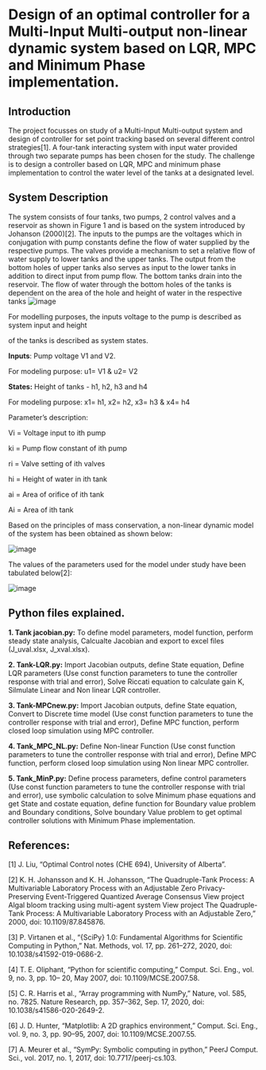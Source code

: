 # Design of an optimal controller for a Multi-Input Multi-output non-linear dynamic system based on LQR, MPC and Minimum Phase implementation.

## Introduction
The project focusses on study of a Multi-Input Multi-output system and design of controller for
set point tracking based on several different control strategies[1]. A four-tank interacting system
with input water provided through two separate pumps has been chosen for the study. The
challenge is to design a controller based on LQR, MPC and minimum phase implementation to
control the water level of the tanks at a designated level.
## System Description
The system consists of four tanks, two pumps, 2 control valves and a reservoir as shown in
Figure 1 and is based on the system introduced by Johanson (2000)[2]. The inputs to the pumps
are the voltages which in conjugation with pump constants define the flow of water supplied by
the respective pumps. The valves provide a mechanism to set a relative flow of water supply to
lower tanks and the upper tanks. The output from the bottom holes of upper tanks also serves
as input to the lower tanks in addition to direct input from pump flow. The bottom tanks drain
into the reservoir. The flow of water through the bottom holes of the tanks is dependent on the
area of the hole and height of water in the respective tanks
![image](https://user-images.githubusercontent.com/25398418/158436108-7b276503-e29d-45b3-b813-0589550935f1.png)

For modelling purposes, the inputs voltage to the pump is described as system input and height

of the tanks is described as system states.

**Inputs**: Pump voltage V1 and V2.

  For modeling purpose: u1= V1 & u2= V2
  
**States:** Height of tanks - h1, h2, h3 and h4

For modeling purpose: x1= h1, x2= h2, x3= h3 & x4= h4

Parameter’s description:

Vi = Voltage input to ith pump

ki = Pump flow constant of ith pump

ri = Valve setting of ith valves

hi = Height of water in ith tank

ai = Area of orifice of ith tank

Ai = Area of ith tank

Based on the principles of mass conservation, a non-linear dynamic model of the system has
been obtained as shown below:

![image](https://user-images.githubusercontent.com/25398418/158437266-1fdb843b-2e3c-4878-94a4-d32ae5c0c82e.png)

The values of the parameters used for the model under study have been tabulated below[2]:

![image](https://user-images.githubusercontent.com/25398418/158437530-6d3ff604-1761-46a7-a502-b729f060dab9.png)

## Python files explained.

**1. Tank jacobian.py:** To define model parameters, model function, perform steady state analysis, Calcualte Jacobian and export to excel files (J_uval.xlsx, J_xval.xlsx).

**2. Tank-LQR.py:** Import Jacobian outputs, define State equation, Define LQR parameters (Use const function parameters to tune the controller response with trial and error), Solve Riccati equation to calculate gain K, Silmulate Linear and Non linear LQR controller.

**3. Tank-MPCnew.py:** Import Jacobian outputs, define State equation, Convert to Discrete time model (Use const function parameters to tune the controller response with trial and error), Define MPC function, perform closed loop simulation using MPC controller.

**4. Tank_MPC_NL.py:** Define Non-linear Function (Use const function parameters to tune the controller response with trial and error), Define MPC function, perform closed loop simulation using Non linear MPC controller.

**5. Tank_MinP.py:** Define process parameters, define control parameters (Use const function parameters to tune the controller response with trial and error), use symbolic calculation to solve Minimum phase equations and get State and costate equation, define function for Boundary value problem and Boundary conditions, Solve boundary Value problem to get optimal controller solutions with Minimum Phase implementation.

## References:
[1] J. Liu, “Optimal Control notes (CHE 694), University of Alberta”. 

[2] K. H. Johansson and K. H. Johansson, “The Quadruple-Tank Process: A Multivariable
Laboratory Process with an Adjustable Zero Privacy-Preserving Event-Triggered Quantized
Average Consensus View project Algal bloom tracking using multi-agent system View
project The Quadruple-Tank Process: A Multivariable Laboratory Process with an
Adjustable Zero,” 2000, doi: 10.1109/87.845876.

[3] P. Virtanen et al., “{SciPy} 1.0: Fundamental Algorithms for Scientific Computing in
Python,” Nat. Methods, vol. 17, pp. 261–272, 2020, doi: 10.1038/s41592-019-0686-2.

[4] T. E. Oliphant, “Python for scientific computing,” Comput. Sci. Eng., vol. 9, no. 3, pp. 10–
20, May 2007, doi: 10.1109/MCSE.2007.58.

[5] C. R. Harris et al., “Array programming with NumPy,” Nature, vol. 585, no. 7825. Nature
Research, pp. 357–362, Sep. 17, 2020, doi: 10.1038/s41586-020-2649-2.

[6] J. D. Hunter, “Matplotlib: A 2D graphics environment,” Comput. Sci. Eng., vol. 9, no. 3,
pp. 90–95, 2007, doi: 10.1109/MCSE.2007.55.

[7] A. Meurer et al., “SymPy: Symbolic computing in python,” PeerJ Comput. Sci., vol. 2017,
no. 1, 2017, doi: 10.7717/peerj-cs.103.

